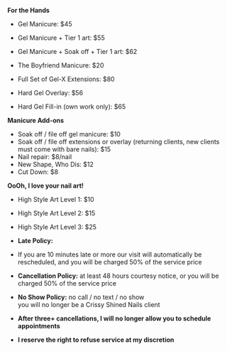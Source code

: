 **For the Hands**

* Gel Manicure: $45
* Gel Manicure \+ Tier 1 art: $55
* Gel Manicure \+ Soak off \+ Tier 1 art: $62
* The Boyfriend Manicure: $20

* Full Set of Gel-X Extensions: $80
* Hard Gel Overlay: $56
* Hard Gel Fill-in (own work only): $65

**Manicure Add-ons**
* Soak off / file off gel manicure: $10
* Soak off / file off extensions or overlay (returning clients, new clients must come with bare nails): $15
* Nail repair: $8/nail
* New Shape, Who Dis: $12
* Cut Down: $8

**OoOh, I love your nail art!**

* High Style Art Level 1: $10
* High Style Art Level 2: $15
* High Style Art Level 3: $25

* **Late Policy:**
* If you are 10 minutes late or more our visit will automatically be rescheduled, and you will be charged 50% of the service price
* **Cancellation Policy:** at least 48 hours courtesy notice, or you will be charged 50% of the service price
* **No Show Policy:** no call / no text / no show<br/>you will no longer be a Crissy Shined Nails client
* **After three+ cancellations, I will no longer allow you to schedule appointments**
* **I reserve the right to refuse service at my discretion**
